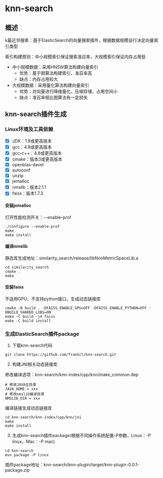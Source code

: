 # knn-search

## 概述
k最近邻搜素：基于ElasticSearch的向量搜索插件，根据数据规模自行决定向量索引类型

索引构建原则：中小规模索引保证搜索准召率，大规模索引保证内存占用低

* 中小规模数据：采用HNSW算法构建向量索引
  * 优势：基于图算法构建索引，准召率高
  * 缺点：内存占用较大
* 大规模数据：采用量化算法构建向量索引
  * 优势：对向量进行降维量化，压缩存储，占用空间小
  * 缺点：准召率相比图算法有一定损失 

## knn-search插件生成

### Linux环境及工具依赖
- [x] JDK：1.8或更高版本
- [x] gcc：4.8或更高版本
- [x] gcc-c++：4.8或更高版本
- [x] cmake：版本3或更高版本
- [x] openblas-devel
- [x] autoconf
- [x] unzip
- [x] jemalloc
- [x] nmslib：版本2.1.1
- [x] faiss：版本1.7.3

#### 安装jemalloc
打开性能检测开关：--enable-prof
```shell
./configure --enable-prof
make
make install
```

#### 编译nmslib
静态库生成地址：similarity_search/release/libNonMetricSpaceLib.a
```shell
cd similarity_search
cmake .
make
```

#### 安装faiss
不适用GPU，不支持python接口，生成动态链接库
```shell
cmake -B build . -DFAISS_ENABLE_GPU=OFF -DFAISS_ENABLE_PYTHON=OFF -DBUILD_SHARED_LIBS=ON
make -C build -j4 faiss
make -C build install
```

### 生成ElasticSearch插件package

1. 下载knn-search代码
```shell
git clone https://github.com/frankcl/knn-search.git
```

2. 构建JNI相关动态链接库

修改编译选项：knn-search/knn-index/cpp/knn/make_common.dep
```shell
# 修改JAVA主目录
JAVA_HOME = xxx
# 修改nmslib编译目录
NMSLIB_DIR = xxx
```
编译链接生成动态链接库
```shell
cd knn-search/knn-index/cpp/knn/jni
make
make install
```

3. 生成knn-search插件package(根据不同操作系统配置-P参数，Linux：-P linux，Mac：-P mac)
```shell
cd knn-search
mvn package -P linux
```
插件package地址：knn-search/knn-plugin/target/knn-plugin-0.0.1-package.zip